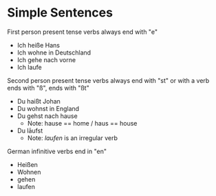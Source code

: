 # Simple Sentences

First person present tense verbs always end with "e"

- Ich heiße Hans
- Ich wohne in Deutschland
- Ich gehe nach vorne
- Ich laufe

Second person present tense verbs always end with "st" or with a verb ends with "ß", ends with "ßt"

- Du haißt Johan
- Du wohnst in England
- Du gehst nach hause
  - Note: hause == home / haus == house
- Du lāufst
  - Note: _laufen_ is an irregular verb

German infinitive verbs end in "en"

- Heißen
- Wohnen
- gehen
- laufen
